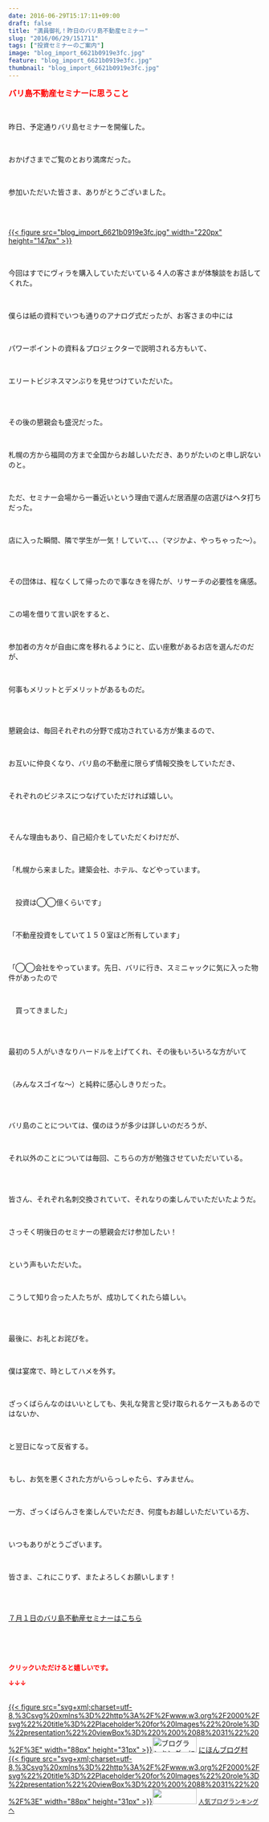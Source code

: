 ```yaml
---
date: 2016-06-29T15:17:11+09:00
draft: false
title: "満員御礼！昨日のバリ島不動産セミナー"
slug: "2016/06/29/151711"
tags: ["投資セミナーのご案内"]
image: "blog_import_6621b0919e3fc.jpg"
feature: "blog_import_6621b0919e3fc.jpg"
thumbnail: "blog_import_6621b0919e3fc.jpg"
---
```

<p><font color="#ff0000" size="3"><strong>バリ島不動産セミナーに思うこと</strong></font></p><br/><p>昨日、予定通りバリ島セミナーを開催した。</p><br/><p>おかげさまでご覧のとおり満席だった。</p><br/><p>参加いただいた皆さま、ありがとうございました。</p><br/><p><br/><a href="blog_import_6621b092db75a.jpg">{{< figure src="blog_import_6621b0919e3fc.jpg" width="220px" height="147px" >}}</a> <br/></p><br/><p>今回はすでにヴィラを購入していただいている４人の客さまが体験談をお話してくれた。</p><br/><p>僕らは紙の資料でいつも通りのアナログ式だったが、お客さまの中には</p><br/><p>パワーポイントの資料＆プロジェクターで説明される方もいて、</p><br/><p>エリートビジネスマンぶりを見せつけていただいた。</p><br/><p><br/>その後の懇親会も盛況だった。</p><br/><p>札幌の方から福岡の方まで全国からお越しいただき、ありがたいのと申し訳ないのと。</p><br/><p>ただ、セミナー会場から一番近いという理由で選んだ居酒屋の店選びはヘタ打ちだった。</p><br/><p>店に入った瞬間、隣で学生が一気！していて、、、（マジかよ、やっちゃった～）。</p><br/><br/><p>その団体は、程なくして帰ったので事なきを得たが、リサーチの必要性を痛感。</p><br/><p>この場を借りて言い訳をすると、</p><br/><p>参加者の方々が自由に席を移れるようにと、広い座敷があるお店を選んだのだが、</p><br/><p>何事もメリットとデメリットがあるものだ。</p><br/><p><br/>懇親会は、毎回それぞれの分野で成功されている方が集まるので、</p><br/><p>お互いに仲良くなり、バリ島の不動産に限らず情報交換をしていただき、</p><br/><p>それぞれのビジネスにつなげていただければ嬉しい。</p><br/><p><br/>そんな理由もあり、自己紹介をしていただくわけだが、</p><br/><p>「札幌から来ました。建築会社、ホテル、などやっています。</p><br/><p>　投資は◯◯億くらいです」</p><br/><p>「不動産投資をしていて１５０室ほど所有しています」</p><br/><p>「◯◯会社をやっています。先日、バリに行き、スミニャックに気に入った物件があったので</p><br/><p>　買ってきました」</p><br/><br/><p>最初の５人がいきなりハードルを上げてくれ、その後もいろいろな方がいて</p><br/><p>（みんなスゴイな～）と純粋に感心しきりだった。</p><br/><p><br/>バリ島のことについては、僕のほうが多少は詳しいのだろうが、</p><br/><p>それ以外のことについては毎回、こちらの方が勉強させていただいている。</p><br/><p><br/>皆さん、それぞれ名刺交換されていて、それなりの楽しんでいただいたようだ。</p><br/><p>さっそく明後日のセミナーの懇親会だけ参加したい！</p><br/><p>という声もいただいた。</p><br/><p>こうして知り合った人たちが、成功してくれたら嬉しい。</p><br/><p><br/>最後に、お礼とお詫びを。</p><br/><p>僕は宴席で、時としてハメを外す。</p><br/><p>ざっくばらんなのはいいとしても、失礼な発言と受け取られるケースもあるのではないか、</p><br/><p>と翌日になって反省する。</p><br/><p>もし、お気を悪くされた方がいらっしゃたら、すみません。</p><br/><p>一方、ざっくばらんさを楽しんでいただき、何度もお越しいただいている方、</p><br/><p>いつもありがとうございます。</p><br/><p>皆さま、これにこりず、またよろしくお願いします！</p><br/><br/><p><a href="iin.co.jp">７月１日のバリ島不動産セミナーはこちら</a> </p><p target="_blank"><br/><br/><br/></p><p><font color="#ff0000" size="2"><strong>クリックいただけると嬉しいです。<br/></strong></font></p><p><font color="#ff0000" size="2"><strong>↓↓↓</strong></font></p><p><br/><a href="http://www.blogmura.com/ranking.html" target="_blank">{{< figure src="svg+xml;charset=utf-8,%3Csvg%20xmlns%3D%22http%3A%2F%2Fwww.w3.org%2F2000%2Fsvg%22%20title%3D%22Placeholder%20for%20Images%22%20role%3D%22presentation%22%20viewBox%3D%220%200%2088%2031%22%20%2F%3E" width="88px" height="31px" >}}<noscript><img border="0" alt="ブログランキング・にほんブログ村へ" src="https://img-proxy.blog-video.jp/images?url=http%3A%2F%2Fwww.blogmura.com%2Fimg%2Fwww88_31.gif" width="88" height="31"></noscript></a> <a href="http://www.blogmura.com/ranking.html" target="_blank">にほんブログ村</a> <br/><a title="人気ブログランキングへ" href="link.php?1804582">{{< figure src="svg+xml;charset=utf-8,%3Csvg%20xmlns%3D%22http%3A%2F%2Fwww.w3.org%2F2000%2Fsvg%22%20title%3D%22Placeholder%20for%20Images%22%20role%3D%22presentation%22%20viewBox%3D%220%200%2088%2031%22%20%2F%3E" width="88px" height="31px" >}}<noscript><img border="0" src="https://blog.with2.net/img/banner/banner_22.gif" width="88" height="31"></noscript></a> <a style="FONT-SIZE: 12px" href="link.php?1804582">人気ブログランキングへ</a> </p>

